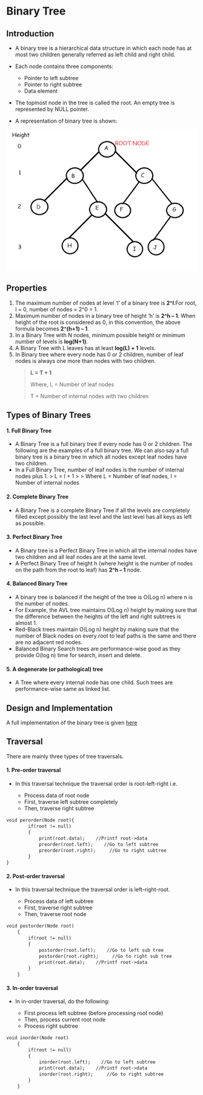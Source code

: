 # Binary Tree

## Introduction

- A binary tree is a hierarchical data structure in which each node has at most two children generally referred as left child and right child.

- Each node contains three components:

    - Pointer to left subtree
    - Pointer to right subtree
    - Data element

- The topmost node in the tree is called the root. An empty tree is represented by NULL pointer.

- A representation of binary tree is shown:

![Binary Tree Image](/assets/binary_tree.png)

## Properties

1. The maximum number of nodes at level ‘l’ of a binary tree is **2^l**.For root, l = 0, number of nodes = 2^0 = 1.
2. Maximum number of nodes in a binary tree of height ‘h’ is **2^h – 1**. When height of the root is considered as 0, in this convention, the above formula becomes **2^(h+1) – 1**.
3. In a Binary Tree with N nodes, minimum possible height or minimum number of levels is **log(N+1)**.
4. A Binary Tree with L leaves has at least **log(L) + 1** levels.
5.  In Binary tree where every node has 0 or 2 children, number of leaf nodes is always one more than nodes with two children.
      > **L = T + 1**
      >
      > Where, L = Number of leaf nodes
      >
      > T = Number of internal nodes with two children
      

## Types of Binary Trees

#### 1. Full Binary Tree

- A Binary Tree is a full binary tree if every node has 0 or 2 children. The following are the examples of a full binary tree. We can also say a full binary tree is a binary tree in which all nodes except leaf nodes have two children.
- In a Full Binary Tree, number of leaf nodes is the number of internal nodes plus 1.
       > L = I + 1
       >
       > Where L = Number of leaf nodes, I = Number of internal nodes
       
       
#### 2. Complete Binary Tree
  
  - A Binary Tree is a complete Binary Tree if all the levels are completely filled except possibly the last level and the last level has all keys as left as possible.
  
#### 3. Perfect Binary Tree 
  
  - A Binary tree is a Perfect Binary Tree in which all the internal nodes have two children and all leaf nodes are at the same level.
  - A Perfect Binary Tree of height h (where height is the number of nodes on the path from the root to leaf) has **2^h – 1** node.


#### 4. Balanced Binary Tree

- A binary tree is balanced if the height of the tree is O(Log n) where n is the number of nodes. 
- For Example, the AVL tree maintains O(Log n) height by making sure that the difference between the heights of the left and right subtrees is almost 1. 
- Red-Black trees maintain O(Log n) height by making sure that the number of Black nodes on every root to leaf paths is the same and there are no adjacent red nodes. 
- Balanced Binary Search trees are performance-wise good as they provide O(log n) time for search, insert and delete.


#### 5. A degenerate (or pathological) tree 

- A Tree where every internal node has one child. Such trees are performance-wise same as linked list.


## Design and Implementation

A full implementation of the binary tree is given [here](https://github.com/tabassum-khan/Data-Structures-and-Algorithms/blob/master/trees/BinaryTree.java)


## Traversal

There are mainly three types of tree traversals.

#### 1. Pre-order traversal

- In this traversal technique the traversal order is root-left-right i.e.

    - Process data of root node
    - First, traverse left subtree completely
    - Then, traverse right subtree

```
void perorder(Node root){
        if(root != null)
        {
            print(root.data);    //Printf root->data
            preorder(root.left);    //Go to left subtree
            preorder(root.right);     //Go to right subtree
        }
}
```

#### 2. Post-order traversal

- In this traversal technique the traversal order is left-right-root.

    - Process data of left subtree
    - First, traverse right subtree
    - Then, traverse root node

```
void postorder(Node root)
    {
        if(root != null)
        {
            postorder(root.left);    //Go to left sub tree
            postorder(root.right);     //Go to right sub tree
            print(root.data);    //Printf root->data
        }
    }
```


#### 3. In-order traversal

- In in-order traversal, do the following:

    - First process left subtree (before processing root node)
    - Then, process current root node
    - Process right subtree

```
void inorder(Node root)
    {
        if(root != null)
        {
            inorder(root.left);    //Go to left subtree
            print(root.data);    //Printf root->data
            inorder(root.right);     //Go to right subtree
        }
    }
```
